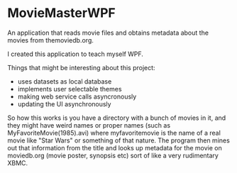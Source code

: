 # MovieMasterWPF
An application that reads movie files and obtains metadata about the movies from themoviedb.org.

I created this application to teach myself WPF.

Things that might be interesting about this project:

* uses datasets as local database
* implements user selectable themes
* making web service calls asyncronously
* updating the UI asynchronously

So how this works is you have a directory with a bunch of movies in it, and they might have weird names or proper names (such as MyFavoriteMovie(1985).avi) where myfavoritemovie is the name of a real movie like "Star Wars" or something of that nature. The program then mines out that information from the title and looks up metadata for the movie on moviedb.org (movie poster, synopsis etc) sort of like a very rudimentary XBMC.
